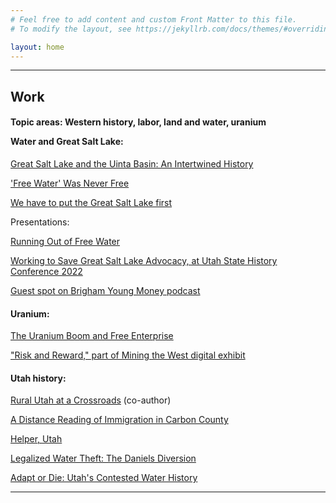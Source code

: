 ```yaml
---
# Feel free to add content and custom Front Matter to this file.
# To modify the layout, see https://jekyllrb.com/docs/themes/#overriding-theme-defaults

layout: home
---
```

<hr>
<h2>Work</h2>
  <h4>
<p>Topic areas: Western history, labor, land and water, uranium
</p><b>Water and Great Salt Lake:</b>
  </h4>
<p><a href="https://weavingrivers.com/great-salt-lake" target="_blank">Great Salt Lake and the Uinta Basin: An Intertwined History</a>
<p><a href="https://therevelator.org/free-water-colorado-river/" target="_blank">'Free Water' Was Never Free</a>
</p><p><a href="https://www.sltrib.com/opinion/commentary/2022/08/04/nate-housley-we-have-put-great/" target="_blank">We have to put the Great Salt Lake first</a>
</p><p>Presentations:
</p><p><a href="https://youtu.be/QHfp_fUUme4" target="_blank">Running Out of Free Water</a>
</p><p><a href="https://youtu.be/aV0-t5IvUNI" target="_blank">Working to Save Great Salt Lake Advocacy, at Utah State History Conference 2022</a>
</p><p><a href="https://soundcloud.com/brigham-young-money/save-our-great-salt-lake-feat-nate-housley?utm_source=clipboard&amp;utm_medium=text&amp;utm_campaign=social_sharing" target="_blank">Guest spot on Brigham Young Money podcast</a>
</p><h4><b>Uranium:</b></h4>
<p><a href="https://history.utah.gov/the-uranium-boom-and-free-enterprise/" target="_blank">The Uranium Boom and Free Enterprise</a>
</p><p><a href="https://exhibits.lib.utah.edu/s/mining-the-west/page/risk-and-reward" target="_blank">"Risk and Reward," part of Mining the West digital exhibit</a>
</p><h4><b>Utah history:</b></h4>
<p><a href="https://www.utahhumanities.org/images/centerheritage/docs/XR_Utah_Rural_Crossroads_essay_lr.pdf" target="_blank">Rural Utah at a Crossroads</a> (co-author)
</p><p><a href="https://history.utah.gov/a-distance-reading-of-immigration-in-carbon-county/" target="_blank">A Distance Reading of Immigration in Carbon County</a>
</p><p><a href="https://www.intermountainhistories.org/items/show/373" target="_blank">Helper, Utah</a>
</p><p><a href="https://www.utahhumanities.org/stories/items/show/377" target="_blank">Legalized Water Theft: The Daniels Diversion</a>
</p><p><a href="https://www.utahhumanities.org/stories/items/show/452" target="_blank">Adapt or Die: Utah's Contested Water History</a>
</p><hr>
